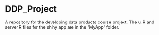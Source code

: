 # DDP_Project
A repository for the developing data products course project.
The ui.R and server.R files for the shiny app are in the "MyApp" folder.
